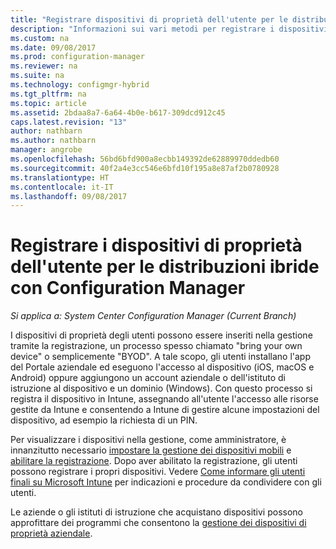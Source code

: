 ```yaml
---
title: "Registrare dispositivi di proprietà dell'utente per le distribuzioni ibride con Configuration Manager | Microsoft Docs"
description: "Informazioni sui vari metodi per registrare i dispositivi di proprietà dell'utente per le distribuzioni ibride con Configuration Manager."
ms.custom: na
ms.date: 09/08/2017
ms.prod: configuration-manager
ms.reviewer: na
ms.suite: na
ms.technology: configmgr-hybrid
ms.tgt_pltfrm: na
ms.topic: article
ms.assetid: 2bdaa8a7-6a64-4b0e-b617-309dcd912c45
caps.latest.revision: "13"
author: nathbarn
ms.author: nathbarn
manager: angrobe
ms.openlocfilehash: 56bd6bfd900a8ecbb149392de62889970ddedb60
ms.sourcegitcommit: 40f2a4e3cc546e6bfd10f195a8e87af2b0780928
ms.translationtype: HT
ms.contentlocale: it-IT
ms.lasthandoff: 09/08/2017
---
```

# <a name="enroll-user-owned-devices-for-hybrid-deployments-with-configuration-manager"></a>Registrare i dispositivi di proprietà dell'utente per le distribuzioni ibride con Configuration Manager

*Si applica a: System Center Configuration Manager (Current Branch)*

I dispositivi di proprietà degli utenti possono essere inseriti nella gestione tramite la registrazione, un processo spesso chiamato "bring your own device" o semplicemente "BYOD". A tale scopo, gli utenti installano l'app del Portale aziendale ed eseguono l'accesso al dispositivo (iOS, macOS e Android) oppure aggiungono un account aziendale o dell'istituto di istruzione al dispositivo e un dominio (Windows). Con questo processo si registra il dispositivo in Intune, assegnando all'utente l'accesso alle risorse gestite da Intune e consentendo a Intune di gestire alcune impostazioni del dispositivo, ad esempio la richiesta di un PIN.

Per visualizzare i dispositivi nella gestione, come amministratore, è innanzitutto necessario [impostare la gestione dei dispositivi mobili](setup-hybrid-mdm.md) e [abilitare la registrazione](enable-platform-enrollment.md). Dopo aver abilitato la registrazione, gli utenti possono registrare i propri dispositivi. Vedere [Come informare gli utenti finali su Microsoft Intune](https://docs.microsoft.com/intune/end-user-educate) per indicazioni e procedure da condividere con gli utenti.

Le aziende o gli istituti di istruzione che acquistano dispositivi possono approfittare dei programmi che consentono la [gestione dei dispositivi di proprietà aziendale](enroll-company-owned-devices.md).
